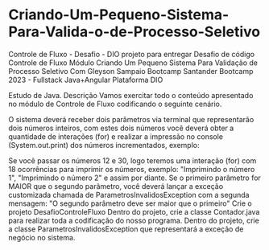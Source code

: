 # Criando-Um-Pequeno-Sistema-Para-Valida-o-de-Processo-Seletivo
Controle de Fluxo - Desafio - DIO
projeto para entregar
Desafio de código	Controle de Fluxo
Módulo	Criando Um Pequeno Sistema Para Validação de Processo Seletivo
Com	Gleyson Sampaio
Bootcamp	Santander Bootcamp 2023 - Fullstack Java+Angular
Plataforma	DIO

Estudo de Java.
Descrição
Vamos exercitar todo o conteúdo apresentado no módulo de Controle de Fluxo codificando o seguinte cenário.

O sistema deverá receber dois parâmetros via terminal que representarão dois números inteiros, com estes dois números você deverá obter a quantidade de interações (for) e realizar a impressão no console (System.out.print) dos números incrementados, exemplo:

Se você passar os números 12 e 30, logo teremos uma interação (for) com 18 ocorrências para imprimir os números, exemplo: "Imprimindo o número 1", "Imprimindo o número 2" e assim por diante. Se o primeiro parâmetro for MAIOR que o segundo parâmetro, você deverá lançar a exceção customizada chamada de ParametrosInvalidosException com a segunda mensagem: "O segundo parâmetro deve ser maior que o primeiro" Crie o projeto DesafioControleFluxo Dentro do projeto, crie a classe Contador.java para realizar toda a codificação do nosso programa. Dentro do projeto, crie a classe ParametrosInvalidosException que representará a exceção de negócio no sistema.

